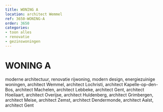 ```yaml
---
title: WONING A
location: architect Wemmel
ref: 3650-WONING-A
order: 3650
categories:
- toon alles
- renovatie
- gezinswoningen
---
```

# WONING A

moderne architectuur, renovatie rijwoning, modern design, energiezuinige woningen, architect Wemmel, architect Lochristi, architect Kapelle-op-den-Bos, architect Machelen, architect Lebbeke, architect Gent, architect Hoeilaart, architect Overijse, architect Huldenberg, architect Grimbergen, architect Meise, architect Zemst, architect Dendermonde, architect Aalst, architect Gent